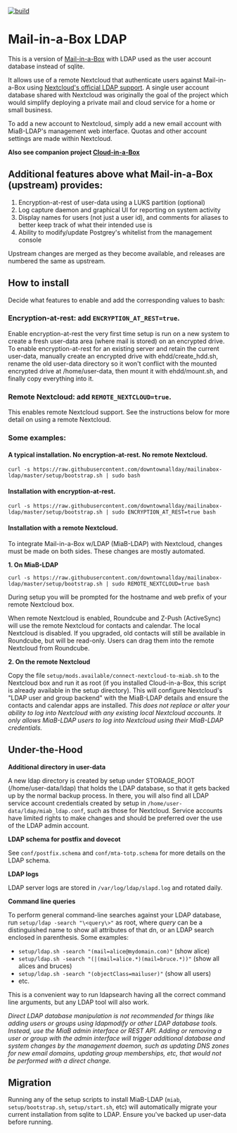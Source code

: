 [![build](https://github.com/downtownallday/mailinabox-ldap/actions/workflows/commit-tests.yml/badge.svg)](https://github.com/downtownallday/mailinabox-ldap/actions)

# Mail-in-a-Box LDAP
This is a version of [Mail-in-a-Box](https://mailinabox.email) with LDAP used as the user account database instead of sqlite.

It allows use of a remote Nextcloud that authenticate users against Mail-in-a-Box using [Nextcloud's official LDAP support](https://nextcloud.com/usermanagement/). A single user account database shared with Nextcloud was originally the goal of the project which would simplify deploying a private mail and cloud service for a home or small business.

To add a new account to Nextcloud, simply add a new email account with MiaB-LDAP's management web interface. Quotas and other account settings are made within Nextcloud.

**Also see companion project [Cloud-in-a-Box](https://github.com/downtownallday/cloudinabox)**

## Additional features above what Mail-in-a-Box (upstream) provides:

  1. Encryption-at-rest of user-data using a LUKS partition (optional)
  1. Log capture daemon and graphical UI for reporting on system activity
  1. Display names for users (not just a user id), and comments for aliases to better keep track of what their intended use is
  1. Ability to modify/update Postgrey's whitelist from the management console

Upstream changes are merged as they become available, and releases are numbered the same as upstream.

## How to install

Decide what features to enable and add the corresponding values to bash:

### Encryption-at-rest: add `ENCRYPTION_AT_REST=true`.

Enable encryption-at-rest the very first time setup is run on a new system to create a fresh user-data area (where mail is stored) on an encrypted drive. To enable encryption-at-rest for an existing server and retain the current user-data, manually create an encrypted drive with ehdd/create_hdd.sh, rename the old user-data directory so it won't conflict with the mounted encrypted drive at /home/user-data, then mount it with ehdd/mount.sh, and finally copy everything into it.

### Remote Nextcloud: add `REMOTE_NEXTCLOUD=true`.

This enables remote Nextcloud support. See the instructions below for more detail on using a remote Nextcloud.

### Some examples:

#### A typical installation. No encryption-at-rest. No remote Nextcloud.

`curl -s https://raw.githubusercontent.com/downtownallday/mailinabox-ldap/master/setup/bootstrap.sh | sudo bash`

#### Installation with encryption-at-rest.

`curl -s https://raw.githubusercontent.com/downtownallday/mailinabox-ldap/master/setup/bootstrap.sh | sudo ENCRYPTION_AT_REST=true bash`

#### Installation with a remote Nextcloud.

To integrate Mail-in-a-Box w/LDAP (MiaB-LDAP) with Nextcloud, changes must be made on both sides. These changes are mostly automated.

**1. On MiaB-LDAP**

`curl -s https://raw.githubusercontent.com/downtownallday/mailinabox-ldap/master/setup/bootstrap.sh | sudo REMOTE_NEXTCLOUD=true bash`

During setup you will be prompted for the hostname and web prefix of your remote Nextcloud box.

When remote Nextcloud is enabled, Roundcube and Z-Push (ActiveSync) will use the remote Nextcloud for contacts and calendar. The local Nextcloud is disabled. If you upgraded, old contacts will still be available in Roundcube, but will be read-only. Users can drag them into the remote Nextcloud from Roundcube.

**2. On the remote Nextcloud**

Copy the file `setup/mods.available/connect-nextcloud-to-miab.sh` to the Nextcloud box and run it as root (if you installed Cloud-in-a-Box, this script is already available in the setup directory). This will configure Nextcloud's "LDAP user and group backend" with the MiaB-LDAP details and ensure the contacts and calendar apps are installed. *This does not replace or alter your ability to log into Nextcloud with any existing local Nextcloud accounts. It only allows MiaB-LDAP users to log into Nextcloud using their MiaB-LDAP credentials.*

## Under-the-Hood

**Additional directory in user-data**

A new ldap directory is created by setup under STORAGE_ROOT (/home/user-data/ldap) that holds the LDAP database, so that it gets backed up by the normal backup process. In there, you will also find all LDAP service account credentials created by setup in `/home/user-data/ldap/miab_ldap.conf`, such as those for Nextcloud. Service accounts have limited rights to make changes and should be preferred over the use of the LDAP admin account.

**LDAP schema for postfix and dovecot**

See `conf/postfix.schema` and `conf/mta-totp.schema` for more details on the LDAP schema.

**LDAP logs**

LDAP server logs are stored in `/var/log/ldap/slapd.log` and rotated daily.

**Command line queries**

To perform general command-line searches against your LDAP database, run `setup/ldap -search "\<query\>"` as root, where _query_ can be a distinguished name to show all attributes of that dn, or an LDAP search enclosed in parenthesis. Some examples:
  * `setup/ldap.sh -search "(mail=alice@mydomain.com)"` (show alice)
  * `setup/ldap.sh -search "(|(mail=alice.*)(mail=bruce.*))"` (show all alices and bruces)
  * `setup/ldap.sh -search "(objectClass=mailuser)"` (show all users)
  * etc.

This is a convenient way to run ldapsearch having all the correct command line arguments, but any LDAP tool will also work.

*Direct LDAP database manipulation is not recommended for things like adding users or groups using ldapmodify or other LDAP database tools. Instead, use the MiaB admin interface or REST API. Adding or removing a user or group with the admin interface will trigger additional database and system changes by the management daemon, such as updating DNS zones for new email domains, updating group memberships, etc, that would not be performed with a direct change.*


## Migration

Running any of the setup scripts to install MiaB-LDAP (`miab`, `setup/bootstrap.sh`, `setup/start.sh`, etc) will automatically migrate your current installation from sqlite to LDAP. Ensure you've backed up user-data before running.
